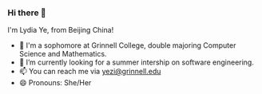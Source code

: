 ### Hi there 👋

I'm Lydia Ye, from Beijing China!

- 🌱 I'm a sophomore at Grinnell College, double majoring Computer Science and Mathematics.
- 🤔 I’m currently looking for a summer intership on software engineering.
- 📫 You can reach me via yezi@grinnell.edu
- 😄 Pronouns: She/Her



